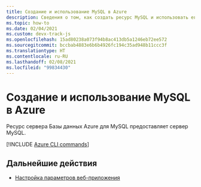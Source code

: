 ```yaml
---
title: Создание и использование MySQL в Azure
description: Сведения о том, как создать ресурс MySQL и использовать его для базы данных MySQL.
ms.topic: how-to
ms.date: 02/04/2021
ms.custom: devx-track-js
ms.openlocfilehash: 15ad80238a073f94b8ac413db5a1246eb72ee572
ms.sourcegitcommit: bccbab4883e6b6b4926fc194c35ad948b11ccc3f
ms.translationtype: HT
ms.contentlocale: ru-RU
ms.lasthandoff: 02/08/2021
ms.locfileid: "99834430"
---
```

# <a name="create-and-use-mysql-on-azure"></a>Создание и использование MySQL в Azure

Ресурс сервера Базы данных Azure для MySQL предоставляет сервер MySQL. 

[!INCLUDE [Azure CLI commands](../../includes/azure-cli-mysql-db.md)]

## <a name="next-steps"></a>Дальнейшие действия

* [Настройка параметров веб-приложения](../configure-web-app-settings.md)

